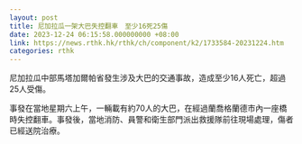 ```yaml
---
layout: post
title: 尼加拉瓜一架大巴失控翻車　至少16死25傷
date: 2023-12-24 06:15:58.000000000 +08:00
link: https://news.rthk.hk/rthk/ch/component/k2/1733584-20231224.htm
categories: rthk
---
```


尼加拉瓜中部馬塔加爾帕省發生涉及大巴的交通事故，造成至少16人死亡，超過25人受傷。

事發在當地星期六上午，一輛載有約70人的大巴，在經過蘭喬格蘭德市內一座橋時失控翻車。事發後，當地消防、員警和衛生部門派出救援隊前往現場處理，傷者已經送院治療。

